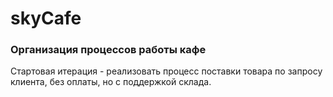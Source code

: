 # skyCafe
### Организация процессов работы кафе

Стартовая итерация - реализовать процесс поставки товара по запросу клиента, без оплаты, но с поддержкой склада.

